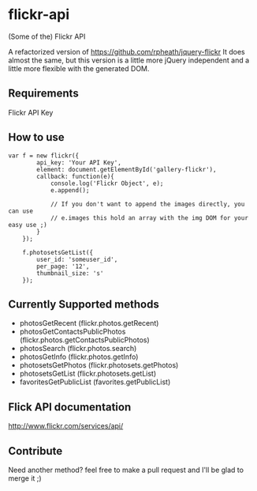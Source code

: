 flickr-api
==========

(Some of the) Flickr API

A refactorized version of https://github.com/rpheath/jquery-flickr
It does almost the same, but this version is a little more jQuery independent and a little more flexible with the generated DOM.

Requirements
------------
Flickr API Key

How to use
----------

```
var f = new flickr({
		api_key: 'Your API Key',
		element: document.getElementById('gallery-flickr'),
		callback: function(e){
			console.log('Flickr Object', e);
			e.append();

			// If you don't want to append the images directly, you can use
			// e.images this hold an array with the img DOM for your easy use ;)
		}
	});

	f.photosetsGetList({
		user_id: 'someuser_id',
		per_page: '12',
		thumbnail_size: 's'
	});
```

Currently Supported methods
---------------------------

* photosGetRecent (flickr.photos.getRecent)
* photosGetContactsPublicPhotos (flickr.photos.getContactsPublicPhotos)
* photosSearch (flickr.photos.search)
* photosGetInfo (flickr.photos.getInfo)
* photosetsGetPhotos (flickr.photosets.getPhotos)
* photosetsGetList (flickr.photosets.getList)
* favoritesGetPublicList (favorites.getPublicList)

Flick API documentation
-----------------------
http://www.flickr.com/services/api/

Contribute
----------
Need another method? feel free to make a pull request and I'll be glad to merge it ;)
